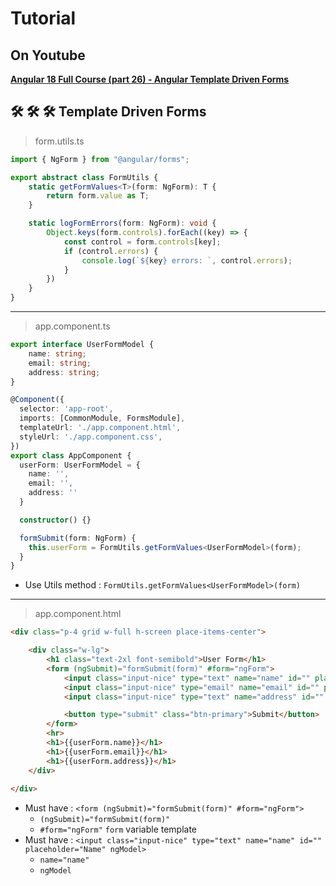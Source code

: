 # Tutorial

## On Youtube  
**[Angular 18 Full Course (part 26) - Angular Template Driven Forms](https://www.youtube.com/watch?v=m9UxsZ4F_gs&list=PLG6SdLSnBhdWj797VAEvABNYIBEaVQnfF&index=5)**  


## 🛠️ 🛠️ 🛠️  Template Driven Forms    

> form.utils.ts  

```ts
import { NgForm } from "@angular/forms";

export abstract class FormUtils {
    static getFormValues<T>(form: NgForm): T {
        return form.value as T;
    }

    static logFormErrors(form: NgForm): void {
        Object.keys(form.controls).forEach((key) => {
            const control = form.controls[key];
            if (control.errors) {
                console.log(`${key} errors: `, control.errors);
            }
        })
    }
}
```  

---  

> app.component.ts

```ts
export interface UserFormModel {
    name: string;
    email: string;
    address: string;
}

@Component({
  selector: 'app-root',
  imports: [CommonModule, FormsModule],
  templateUrl: './app.component.html',
  styleUrl: './app.component.css',
})
export class AppComponent {
  userForm: UserFormModel = {
    name: '',
    email: '',
    address: ''
  }

  constructor() {}

  formSubmit(form: NgForm) {
    this.userForm = FormUtils.getFormValues<UserFormModel>(form);
  }
}
```  

- Use Utils method : `FormUtils.getFormValues<UserFormModel>(form)`  

---  

> app.component.html

```html
<div class="p-4 grid w-full h-screen place-items-center">

    <div class="w-lg">
        <h1 class="text-2xl font-semibold">User Form</h1>
        <form (ngSubmit)="formSubmit(form)" #form="ngForm">
            <input class="input-nice" type="text" name="name" id="" placeholder="Name" ngModel>
            <input class="input-nice" type="email" name="email" id="" placeholder="Email" ngModel>
            <input class="input-nice" type="text" name="address" id="" placeholder="Address" ngModel>

            <button type="submit" class="btn-primary">Submit</button>
        </form>
        <hr>
        <h1>{{userForm.name}}</h1>
        <h1>{{userForm.email}}</h1>
        <h1>{{userForm.address}}</h1>
    </div>
    
</div>
```  

- Must have : `<form (ngSubmit)="formSubmit(form)" #form="ngForm">`  
  - `(ngSubmit)="formSubmit(form)"` 
  - `#form="ngForm"` `form` variable template
- Must have : `<input class="input-nice" type="text" name="name" id="" placeholder="Name" ngModel>` 
  - `name="name"` 
  - `ngModel`  
